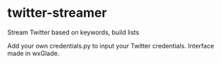 # twitter-streamer
Stream Twitter based on keywords, build lists

Add your own credentials.py to input your Twitter credentials. Interface made in wxGlade.
